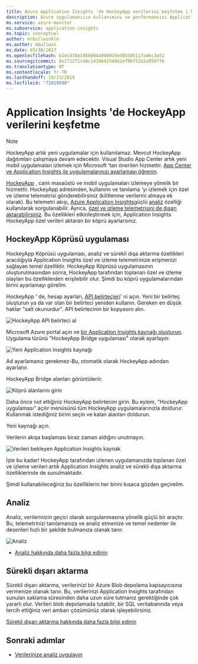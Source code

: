 ```yaml
---
title: Azure Application Insights 'de HockeyApp verilerini keşfetme | Microsoft Docs
description: Azure uygulamanızın kullanımını ve performansını Application Insights ile çözümleyin.
ms.service: azure-monitor
ms.subservice: application-insights
ms.topic: conceptual
author: mrbullwinkle
ms.author: mbullwin
ms.date: 03/30/2017
ms.openlocfilehash: b14cd38a1db6804a00883ded0b38511fa46c3a52
ms.sourcegitcommit: 8e271271cd8c1434b4254862ef96f52a5a9567fb
ms.translationtype: MT
ms.contentlocale: tr-TR
ms.lasthandoff: 10/23/2019
ms.locfileid: "72819590"
---
```

# <a name="exploring-hockeyapp-data-in-application-insights"></a>Application Insights 'de HockeyApp verilerini keşfetme

> [!NOTE]
> HockeyApp artık yeni uygulamalar için kullanılamaz. Mevcut HockeyApp dağıtımları çalışmaya devam edecektir. Visual Studio App Center artık yeni mobil uygulamaları izlemek için Microsoft 'tan önerilen hizmettir. [App Center ve Application Insights ile uygulamalarınızı ayarlamayı öğrenin](../../azure-monitor/learn/mobile-center-quickstart.md).

[HockeyApp](https://azure.microsoft.com/services/hockeyapp/) , canlı masaüstü ve mobil uygulamaları izlemeye yönelik bir hizmettir. HockeyApp adresinden, kullanımı ve tanılama 'yı izlemek için özel ve izleme telemetrisi gönderebilirsiniz (kilitlenme verilerini almaya ek olarak). Bu telemetri akışı, [Azure Application Insights](../../azure-monitor/app/app-insights-overview.md)güçlü [analiz](../../azure-monitor/app/analytics.md) özelliği kullanılarak sorgulanabilir. Ayrıca, [özel ve izleme telemetrisini de dışarı aktarabilirsiniz](export-telemetry.md). Bu özellikleri etkinleştirmek için, Application Insights HockeyApp özel verileri aktaran bir köprü ayarlarsınız.

## <a name="the-hockeyapp-bridge-app"></a>HockeyApp Köprüsü uygulaması
HockeyApp Köprüsü uygulaması, analiz ve sürekli dışa aktarma özellikleri aracılığıyla Application Insights özel ve izleme telemetrinize erişmenizi sağlayan temel özelliktir. HockeyApp Köprüsü uygulamasının oluşturulmasından sonra, HockeyApp tarafından toplanan özel ve izleme olayları bu özelliklerden erişilebilir olur. Şimdi bu köprü uygulamalarından birini ayarlamayı görelim.

HockeyApp ' de, hesap ayarları, [API belirteçleri](https://rink.hockeyapp.net/manage/auth_tokens)' ni açın. Yeni bir belirteç oluşturun ya da var olan bir belirteci yeniden kullanın. Gereken en düşük haklar "salt okunurdur". API belirtecinin bir kopyasını alın.

![HockeyApp API belirteci al](./media/hockeyapp-bridge-app/01.png)

Microsoft Azure portal açın ve [bir Application Insights kaynağı oluşturun](../../azure-monitor/app/create-new-resource.md ). Uygulama türünü "HockeyApp Bridge uygulaması" olarak ayarlayın:

![Yeni Application Insights kaynağı](./media/hockeyapp-bridge-app/02.png)

Ad ayarlamanız gerekmez-Bu, otomatik olarak HockeyApp adından ayarlanır.

HockeyApp Bridge alanları görüntülenir. 

![Köprü alanlarını girin](./media/hockeyapp-bridge-app/03.png)

Daha önce not ettiğiniz HockeyApp belirtecini girin. Bu eylem, "HockeyApp uygulaması" açılır menüsünü tüm HockeyApp uygulamalarınızla doldurur. Kullanmak istediğiniz birini seçin ve kalan alanları doldurun. 

Yeni kaynağı açın. 

Verilerin akışa başlaması biraz zaman aldığını unutmayın.

![Verileri bekleyen Application Insights kaynak](./media/hockeyapp-bridge-app/04.png)

İşte bu kadar! HockeyApp tarafından izlenen uygulamanızda toplanan özel ve izleme verileri artık Application Insights analiz ve sürekli dışa aktarma özelliklerinde de sunulmaktadır.

Şimdi kullanabileceğiniz bu özelliklerin her birini kısaca gözden geçirelim.

## <a name="analytics"></a>Analiz
Analiz, verilerinizin geçici olarak sorgulanmasına yönelik güçlü bir araçtır. Bu, telemetrinizi tanılamanıza ve analiz etmenize ve temel nedenler ile desenleri hızlı bir şekilde bulmanıza olanak tanır.

![Analiz](./media/hockeyapp-bridge-app/05.png)

* [Analiz hakkında daha fazla bilgi edinin](../../azure-monitor/log-query/get-started-portal.md)

## <a name="continuous-export"></a>Sürekli dışarı aktarma
Sürekli dışarı aktarma, verilerinizi bir Azure Blob depolama kapsayıcısına vermenize olanak tanır. Bu, verilerinizi Application Insights tarafından sunulan saklama süresinden daha uzun süre tutmanız gerektiğinde çok yararlı olur. Verileri blob depolamada tutabilir, bir SQL veritabanında veya tercih ettiğiniz veri ambarı çözümünüz olarak işleyebilirsiniz.

[Sürekli dışarı aktarma hakkında daha fazla bilgi edinin](export-telemetry.md)

## <a name="next-steps"></a>Sonraki adımlar
* [Verilerinize analiz uygulayın](../../azure-monitor/log-query/get-started-portal.md)

